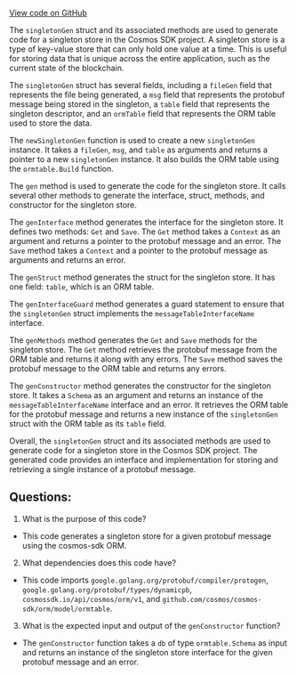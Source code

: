 [View code on GitHub](https://github.com/cosmos/cosmos-sdk.git/orm/internal/codegen/singleton.go)

The `singletonGen` struct and its associated methods are used to generate code for a singleton store in the Cosmos SDK project. A singleton store is a type of key-value store that can only hold one value at a time. This is useful for storing data that is unique across the entire application, such as the current state of the blockchain.

The `singletonGen` struct has several fields, including a `fileGen` field that represents the file being generated, a `msg` field that represents the protobuf message being stored in the singleton, a `table` field that represents the singleton descriptor, and an `ormTable` field that represents the ORM table used to store the data.

The `newSingletonGen` function is used to create a new `singletonGen` instance. It takes a `fileGen`, `msg`, and `table` as arguments and returns a pointer to a new `singletonGen` instance. It also builds the ORM table using the `ormtable.Build` function.

The `gen` method is used to generate the code for the singleton store. It calls several other methods to generate the interface, struct, methods, and constructor for the singleton store.

The `genInterface` method generates the interface for the singleton store. It defines two methods: `Get` and `Save`. The `Get` method takes a `Context` as an argument and returns a pointer to the protobuf message and an error. The `Save` method takes a `Context` and a pointer to the protobuf message as arguments and returns an error.

The `genStruct` method generates the struct for the singleton store. It has one field: `table`, which is an ORM table.

The `genInterfaceGuard` method generates a guard statement to ensure that the `singletonGen` struct implements the `messageTableInterfaceName` interface.

The `genMethods` method generates the `Get` and `Save` methods for the singleton store. The `Get` method retrieves the protobuf message from the ORM table and returns it along with any errors. The `Save` method saves the protobuf message to the ORM table and returns any errors.

The `genConstructor` method generates the constructor for the singleton store. It takes a `Schema` as an argument and returns an instance of the `messageTableInterfaceName` interface and an error. It retrieves the ORM table for the protobuf message and returns a new instance of the `singletonGen` struct with the ORM table as its `table` field.

Overall, the `singletonGen` struct and its associated methods are used to generate code for a singleton store in the Cosmos SDK project. The generated code provides an interface and implementation for storing and retrieving a single instance of a protobuf message.
## Questions: 
 1. What is the purpose of this code?
- This code generates a singleton store for a given protobuf message using the cosmos-sdk ORM.

2. What dependencies does this code have?
- This code imports `google.golang.org/protobuf/compiler/protogen`, `google.golang.org/protobuf/types/dynamicpb`, `cosmossdk.io/api/cosmos/orm/v1`, and `github.com/cosmos/cosmos-sdk/orm/model/ormtable`.

3. What is the expected input and output of the `genConstructor` function?
- The `genConstructor` function takes a `db` of type `ormtable.Schema` as input and returns an instance of the singleton store interface for the given protobuf message and an error.